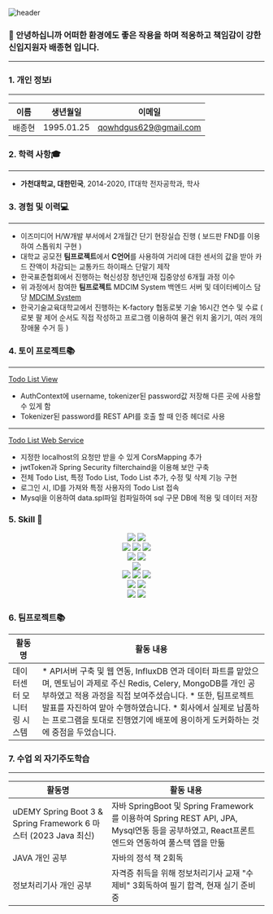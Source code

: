 ![header](https://capsule-render.vercel.app/api?type=wave&color=auto&height=300&section=header&text=Baejimeel%20Github&fontSize=80)
### 👋  안녕하십니까 어떠한 환경에도 좋은 작용을 하며 적응하고 책임감이 강한 신입지원자 **배종현** 입니다.
***

### 1. 개인 정보ℹ️
***
이름 | 생년월일 | 이메일
--- | --- | --- |
배종현 | 1995.01.25 | qowhdgus629@gmail.com

### 2. 학력 사항🎓
***
* **가천대학교, 대한민국**, 2014-2020, IT대학 전자공학과, 학사

### 3. 경험 및 이력💻
***
* 이즈미디어 H/W개발 부서에서 2개월간 단기 현장실습 진행 ( 보드판 FND를 이용하여 스톱워치 구현 )
* 대학교 공모전 **팀프로젝트**에서 **C언어**를 사용하여 거리에 대한 센서의 값을 받아 카드 잔액이 차감되는 교통카드 하이패스 단말기 제작
* 한국표준협회에서 진행하는 혁신성장 청년인재 집중양성 6개월 과정 이수
* 위 과정에서 참여한 **팀프로젝트** MDCIM System 백엔드 서버 및 데이터베이스 담당 [MDCIM System](https://github.com/baejimil/Project_final)
* 한국기술교육대학교에서 진행하는 K-factory 협동로봇 기술 16시간 연수 및 수료 ( 로봇 팔 제어 순서도 직접 작성하고 프로그램 이용하여 물건 위치 옮기기, 여러 개의 장애물 수거 등 )

### 4. 토이 프로젝트📚
***
[Todo List View](https://github.com/baejimil/SpringBootReactTodoApp)
* AuthContext에 username, tokenizer된 password값 저장해 다른 곳에 사용할 수 있게 함
* Tokenizer된 password를 REST API를 호출 할 때 인증 헤더로 사용
***
[Todo List Web Service](https://github.com/baejimil/SpringBootReactTodoApp-WebService)
* 지정한 localhost의 요청만 받을 수 있게 CorsMapping 추가 
* jwtToken과 Spring Security filterchaind을 이용해 보안 구축
* 전체 Todo List, 특정 Todo List, Todo List 추가, 수정 및 삭제 기능 구현
* 로그인 시, ID를 가져와 특정 사용자의 Todo List 접속
* Mysql을 이용하여 data.spl파일 컴파일하여 sql 구문 DB에 적용 및 데이터 저장

### 5. Skill :wrench: 

<div align=center> 
  <img src="https://img.shields.io/badge/java-007396?style=for-the-badge&logo=java&logoColor=white"> 
  <img src="https://img.shields.io/badge/python-3776AB?style=for-the-badge&logo=python&logoColor=white"> 
  <br>
  
  <img src="https://img.shields.io/badge/html5-E34F26?style=for-the-badge&logo=html5&logoColor=white"> 
  <img src="https://img.shields.io/badge/css-1572B6?style=for-the-badge&logo=css3&logoColor=white"> 
  <img src="https://img.shields.io/badge/javascript-F7DF1E?style=for-the-badge&logo=javascript&logoColor=black"> 
  <br>
  
  <img src="https://img.shields.io/badge/mysql-4479A1?style=for-the-badge&logo=mysql&logoColor=white"> 
  <img src="https://img.shields.io/badge/mongoDB-47A248?style=for-the-badge&logo=MongoDB&logoColor=white">
  <br>
  
  <img src="https://img.shields.io/badge/react-61DAFB?style=for-the-badge&logo=react&logoColor=black"> 
  <br>
  
  <img src="https://img.shields.io/badge/spring-6DB33F?style=for-the-badge&logo=spring&logoColor=white"> 
  <img src="https://img.shields.io/badge/flask-000000?style=for-the-badge&logo=flask&logoColor=white">
  
  <img src="https://img.shields.io/badge/bootstrap-7952B3?style=for-the-badge&logo=bootstrap&logoColor=white">
  <br>

  <img src="https://img.shields.io/badge/linux-FCC624?style=for-the-badge&logo=linux&logoColor=black"> 
  <img src="https://img.shields.io/badge/apache tomcat-F8DC75?style=for-the-badge&logo=apachetomcat&logoColor=white">
  <br>
  
  <img src="https://img.shields.io/badge/github-181717?style=for-the-badge&logo=github&logoColor=white">
  <img src="https://img.shields.io/badge/git-F05032?style=for-the-badge&logo=git&logoColor=white">
  <br>
</div>

### 6. 팀프로젝트📚
활동명 | 활동 내용
--- | --- |
데이터센터 모니터링 시스템 | * API서버 구축 및 웹 연동, InfluxDB 연과 데이터 파트를 맡았으며, 멘토님이 과제로 주신 Redis, Celery, MongoDB를 개인 공부하였고 적용 과정을 직접 보여주셨습니다. * 또한, 팀프로젝트 발표를 자진하여 맡아 수행하였습니다. * 회사에서 실제로 납품하는 프로그램을 토대로 진행였기에 배포에 용이하게 도커화하는 것에 중점을 두었습니다.

### 7. 수업 외 자기주도학습
***
활동명 | 활동 내용
--- | --- |
uDEMY Spring Boot 3 & Spring Framework 6 마스터 (2023 Java 최신) | 자바 SpringBoot 및 Spring Framework를 이용하여 Spring REST API, JPA, Mysql연동 등을 공부하였고, React프론트엔드와 연동하여 풀스택 앱을 만듦 
JAVA 개인 공부 | 자바의 정석 책 2회독
정보처리기사 개인 공부 | 자격증 취득을 위해 정보처리기사 교재 "수제비" 3회독하여 필기 합격, 현재 실기 준비 중 

<!--### 5. 팀 프로젝트 활동🧑‍🤝‍🧑
***
* 2022.10 : 아이티센 기업 멘토링/ 팀 프로젝트 : 클라우드와 ELK를 활용한 데이터 인사이트 만들기 프로젝트

<p class="has-line-data" data-line-start="0" data-line-end="1"><a href="https://github.com/baejimil"><img src="https://github-readme-stats.vercel.app/api/top-langs/?username=baejimil&amp;layout=compact&amp;theme=dracula" alt="Top Langs"></a></p> -->



 
<!--
**baejimil/baejimil** is a ✨ _special_ ✨ repository because its `README.md` (this file) appears on your GitHub profile.


- 🔭 I’m currently working on ...
- 🌱 I’m currently learning ...
- 👯 I’m looking to collaborate on ...
- 🤔 I’m looking for help with ...
- 💬 Ask me about ...
- 📫 How to reach me: ...
- 😄 Pronouns: ...
- ⚡ Fun fact: ...
-->
